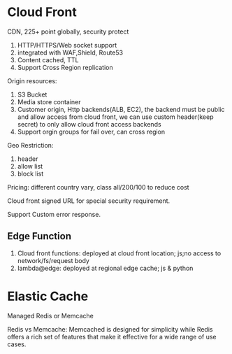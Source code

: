# Cloud Front

CDN, 225+ point globally, security protect

1. HTTP/HTTPS/Web socket support
2. integrated with WAF,Shield, Route53
3. Content cached, TTL
4. Support Cross Region replication

Origin resources:

1. S3 Bucket
2. Media store container
3. Customer origin, Http backends(ALB, EC2), the backend must be public and allow access from cloud front, we can use custom header(keep secret) to only allow cloud front access backends
4. Support orgin groups for fail over, can cross region

Geo Restriction:

1. header
2. allow list
3. block list

Pricing: different country vary, class all/200/100 to reduce cost

Cloud front signed URL for special security requirement.

Support Custom error response.

## Edge Function

1. Cloud front functions: deployed at cloud front location; js;no access to network/fs/request body
2. lambda@edge: deployed at regional edge cache; js & python

# Elastic Cache

Managed Redis or Memcache

Redis vs Memcache: Memcached is designed for simplicity while Redis offers a rich set of features that make it effective for a wide range of use cases.
